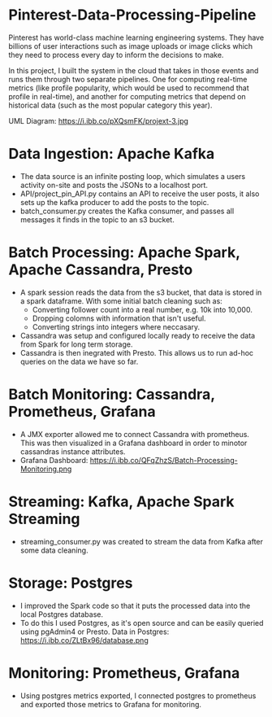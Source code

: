 # Pinterest-Data-Processing-Pipeline
Pinterest has world-class machine learning engineering systems. They have billions of user interactions such as image uploads or image clicks which they need to process every day to inform the decisions to make. 

In this project, I built the system in the cloud that takes in those events and runs them through two separate pipelines. One for computing real-time metrics (like profile popularity, which would be used to recommend that profile in real-time), and another for computing metrics that depend on historical data (such as the most popular category this year). 

UML Diagram: https://i.ibb.co/pXQsmFK/projext-3.jpg

# Data Ingestion: Apache Kafka
- The data source is an infinite posting loop, which simulates a users activity on-site and posts the JSONs to a localhost port.
- API/project_pin_API.py contains an API to receive the user posts, it also sets up the kafka producer to add the posts to the topic.
- batch_consumer.py creates the Kafka consumer, and passes all messages it finds in the topic to an s3 bucket.

# Batch Processing: Apache Spark, Apache Cassandra, Presto
- A spark session reads the data from the s3 bucket, that data is stored in a spark dataframe. With some initial batch cleaning such as:
    - Converting follower count into a real number, e.g. 10k into 10,000.
    - Dropping colomns with information that isn't useful.
    - Converting strings into integers where neccasary.
- Cassandra was setup and configured locally ready to receive the data from Spark for long term storage.
- Cassandra is then inegrated with Presto. This allows us to run ad-hoc queries on the data we have so far.

# Batch Monitoring: Cassandra, Prometheus, Grafana
- A JMX exporter allowed me to connect Cassandra with prometheus. This was then visualized in a Grafana dashboard in order to minotor cassandras instance attributes.
- Grafana Dashboard: https://i.ibb.co/QFqZhzS/Batch-Processing-Monitoring.png

# Streaming: Kafka, Apache Spark Streaming
- streaming_consumer.py was created to stream the data from Kafka after some data cleaning.

# Storage: Postgres
- I improved the Spark code so that it puts the processed data into the local Postgres database.
- To do this I used Postgres, as it's open source and can be easily queried using pgAdmin4 or Presto.
Data in Postgres: https://i.ibb.co/ZLtBx96/database.png

# Monitoring: Prometheus, Grafana
- Using postgres metrics exported, I connected postgres to prometheus and exported those metrics to Grafana for monitoring.
